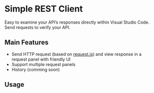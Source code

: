 # Simple REST Client
Easy to examine your API’s responses directly within Visual Studio Code. Send requests to verify your API.

## Main Features
- Send HTTP request (based on [request.js](https://github.com/request/request)) and view response in a request panel with friendly UI
- Support multiple request panels
- History (comming soon)


## Usage

